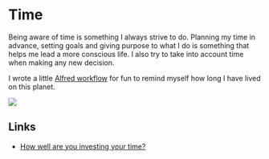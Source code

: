 # Time
Being aware of time is something I always strive to do. Planning my time in advance, setting goals and giving purpose to what I do is something that helps me lead a more conscious life. I also try to take into account time when making any new decision.

I wrote a little [Alfred workflow](https://github.com/nikitavoloboev/small-workflows/blob/master/birthday#readme) for fun to remind myself how long I have lived on this planet.

![](https://imgur.com/VzONPAT)

## Links
- [How well are you investing your time?](https://www.youtube.com/watch?v=nH5K0yo-o1A)